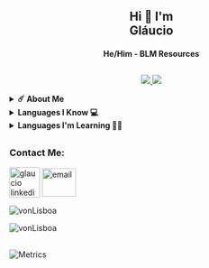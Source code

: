<h2 align="center">Hi 🥰 I'm <br>Gláucio</h1>
<h4 align="center">He/Him - BLM Resources</h3>

##

<p align="center">
  <a href="https://github.com/vonLisboa?tab=stars">
    <img src="https://img.shields.io/github/stars/vonLisboa">
  </a>
  <a href="https://github.com/vonLisboa?tab=followers">
    <img src="https://img.shields.io/github/followers/vonLisboa">
  </a>
</p>
<details>
<summary><b>☄️ About Me </b></summary><br/>
<p align="left">Ahh.. My brain said smart</p>
<img src="https://github.com/VonLisboa/VonLisboa/raw/main/myBrain.gif">

</details>
<details>
  <summary><b>Languages I Know 💻</b></summary><br/>

| Language   | Degree   |
| ---        | ---      |
| Python     | SSS      |
| Javascript | SSS      |
| Typescript | SS       |
| Golang     | SSS      |
| VueJS      | SSS      |
| ReactJS    | SS       |
| Android    | S        |
| Java S.B.  | SS       |
| PHP        | SS       |
| HTML       | SSS      |
| CSS        | SS       |
| SCSS       | A        |
| Rust       | B        |


##
#### Degree Table 

| Degree | Point |
| ---    | ---   |
| SSS    | +95   |
| SS     | +90   |
| S      | +85   |
| A+     | +80   |
| A      | +70   |
| B+     | +60   |
| B      | +50   |
| C      | +40   |
| D      | +30   |
| F      | <30   |
</details>

<details>
  <summary><b>Languages ​​I'm Learning 🙇🏻</b></summary><br/>

| Language   | Status   |
| ---        | ---      |
| Typescript | ✅       |
| Golang     | ✅       |
| Python     | ✅       |
| Rust       | ♻        |
| C++        | ♻        |
| C          | ♻        |
</details>

##

<h3 align="left">Contact Me:</h3>
<p align="left">
<a href="https://www.linkedin.com/in/glaucioalmeida9/" target="blank"><img align="center" src="https://www.freepnglogos.com/uploads/linkedin-shiny-icon-logo-5.png" alt="glaucio linkedin" height="54" width="54" /></a>
<a href="mailto:glaucioalmeida@id.uff.br" target="blank"><img align="center" src="https://www.freepnglogos.com/uploads/gmail-email-logo-png-16.png" alt="email" height="50" width="60" /></a>

<p><img align="center" src="https://github-readme-stats.vercel.app/api/top-langs?username=vonLisboa&show_icons=true&layout=compact&theme=nightowl" alt="vonLisboa" /></p>

<p><img align="center" src="https://github-readme-streak-stats.herokuapp.com/?user=vonLisboa&theme=nightowl" alt="vonLisboa" /></p>
</details>

##

![Metrics](https://metrics.lecoq.io/vonLisboa?template=classic&isocalendar=1&languages=1&lines=1&stars=1&habits=1&people=1&achievements=1&activity=1&gists=1&base=header%2C%20activity%2C%20community%2C%20repositories%2C%20metadata&base.indepth=false&base.hireable=false&base.skip=false&isocalendar=false&isocalendar.duration=full-year&languages=false&languages.limit=8&languages.threshold=0%25&languages.other=true&languages.colors=github&languages.sections=most-used&languages.indepth=false&languages.analysis.timeout=15&languages.analysis.timeout.repositories=7.5&languages.categories=markup%2C%20programming&languages.recent.categories=markup%2C%20programming&languages.recent.load=300&languages.recent.days=14&lines=false&lines.sections=base&lines.repositories.limit=4&lines.history.limit=1&stars=false&stars.limit=4&habits=false&habits.from=200&habits.days=14&habits.facts=true&habits.charts=false&habits.charts.type=classic&habits.trim=false&habits.languages.limit=8&habits.languages.threshold=0%25&people=false&people.limit=50&people.identicons=false&people.identicons.hide=false&people.size=28&people.types=followers%2C%20following&people.shuffle=false&achievements=false&achievements.threshold=C&achievements.secrets=true&achievements.display=detailed&achievements.limit=0&activity=false&activity.limit=5&activity.load=300&activity.days=14&activity.visibility=all&activity.timestamps=false&activity.filter=all&gists=false&config.timezone=America%2FSao_Paulo)


##
